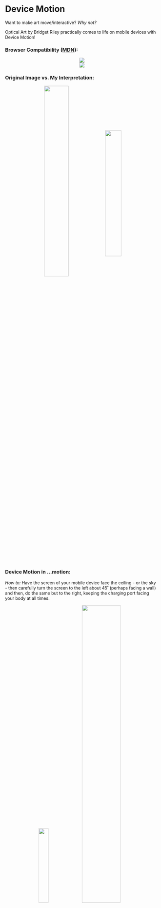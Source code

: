 # Device Motion
Want to make art move/interactive? <i>Why not?</i>

Optical Art by Bridget Riley practically comes to life on mobile devices with Device Motion!
### Browser Compatibility (<a href="https://developer.mozilla.org/en-US/docs/Web/API/Window/devicemotion_event#browser_compatibility">MDN</a>):
<div align="center">
  <img src="https://user-images.githubusercontent.com/70993217/224460875-d3707257-b66f-47d5-839a-44c1fc986044.png"/>
  <br/>
  <img src="https://user-images.githubusercontent.com/70993217/224460878-8c63f0f7-4368-4b2f-9650-3889217358f9.png"/>
</div>

### Original Image vs. My Interpretation:

<div align="center">
  <img align="center" src="https://d7hftxdivxxvm.cloudfront.net/?resize_to=fit&width=800&height=796&quality=80&src=https%3A%2F%2Fd32dm0rphc51dk.cloudfront.net%2FRkVf05cQRyyK5nWo5s8z1w%2Flarge.jpg" width="40%"/> <img align="center" src="https://github.com/user-attachments/assets/62c4591d-c8a3-4432-b80b-0b379713d324" width="32.5%"/> 
</div>

### Device Motion in ...motion: 
<i>How to:</i> Have the screen of your mobile device face the ceiling - or the sky - then carefully turn the screen to the left about 45˚ (perhaps facing a wall) and then, do the same but to the right, keeping the charging port facing your body at all times.

<div align="center">
  <img src="https://media.giphy.com/media/X3fObwQG38spooLjYF/giphy.gif" width="25%"/><img src="https://developer.mozilla.org/en-US/docs/Web/API/Device_orientation_events/Orientation_and_motion_data_explained/gamma.png" width="50%"/>
</div>
<div align="center">
  <strong>Note:</strong> The gif is from the first iteration of this project, however the functionality is the same.
</div>
